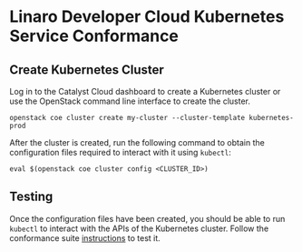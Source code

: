 # Linaro Developer Cloud Kubernetes Service Conformance


## Create Kubernetes Cluster

Log in to the Catalyst Cloud dashboard to create a Kubernetes cluster or use the OpenStack command line interface to create the cluster.

```shell
openstack coe cluster create my-cluster --cluster-template kubernetes-prod
```

After the cluster is created, run the following command to obtain the configuration files required to interact with it using `kubectl`:

```shell
eval $(openstack coe cluster config <CLUSTER_ID>)
```

## Testing

Once the configuration files have been created, you should be able to run `kubectl` to interact with the APIs of the Kubernetes cluster. Follow the conformance suite [instructions](https://github.com/cncf/k8s-conformance/blob/master/instructions.md#running) to test it.
